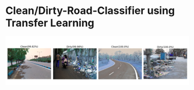 # Clean/Dirty-Road-Classifier using Transfer Learning

![Alt text](https://github.com/FaizalKarim280280/Clean-Dirty-Road-Classifier/blob/main/Plots/prediction_result.png)
